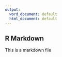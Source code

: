 ```yaml
---
output:
  word_document: default
  html_document: default
---
```



## R Markdown

This is a markdown file